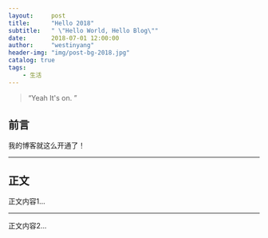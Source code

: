 ```yaml
---
layout:     post
title:      "Hello 2018"
subtitle:   " \"Hello World, Hello Blog\""
date:       2018-07-01 12:00:00
author:     "westinyang"
header-img: "img/post-bg-2018.jpg"
catalog: true
tags:
    - 生活
---
```


> “Yeah It's on. ”


## 前言

我的博客就这么开通了！

---

## 正文

正文内容1...

---

正文内容2...